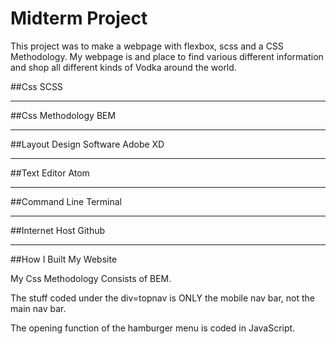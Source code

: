 # Midterm Project

This project was to make a webpage with flexbox, scss and a CSS Methodology.
My webpage is and place to find various different information and shop
all different kinds of Vodka around the world.

##Css
SCSS

----------------------

##Css Methodology
BEM

----------------------

##Layout Design Software
  Adobe XD

----------------------

##Text Editor
  Atom

----------------------

##Command Line
  Terminal

----------------------

##Internet Host
  Github

----------------------

##How I Built My Website

  My Css Methodology Consists of BEM.
  
  The stuff coded under the div=topnav is ONLY the mobile nav bar, not the main nav bar. 
  
  The opening function of the hamburger menu is coded in JavaScript.
  
  
  
  
  
 
  
  
